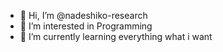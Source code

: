 - 👋 Hi, I’m @nadeshiko-research
- 👀 I’m interested in Programming
- 🌱 I’m currently learning everything what i want

<!---
nadeshiko-research/nadeshiko-research is a ✨ special ✨ repository because its `README.md` (this file) appears on your GitHub profile.
You can click the Preview link to take a look at your changes.
--->
